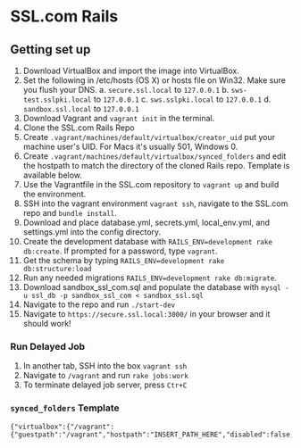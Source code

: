 # SSL.com Rails

## Getting set up

1. Download VirtualBox and import the image into VirtualBox.
2. Set the following in /etc/hosts (OS X) or hosts file on Win32. Make sure you flush your DNS.
  a. `secure.ssl.local` to `127.0.0.1`
  b. `sws-test.sslpki.local` to `127.0.0.1`
  c. `sws.sslpki.local` to `127.0.0.1`
  d. `sandbox.ssl.local` to `127.0.0.1`
3. Download Vagrant and `vagrant init` in the terminal.
4. Clone the SSL.com Rails Repo
5. Create `.vagrant/machines/default/virtualbox/creator_uid` put your machine user's UID. For Macs it's usually 501, Windows 0.
6. Create `.vagrant/machines/default/virtualbox/synced_folders` and edit the hostpath to match the directory of the cloned Rails repo. Template is available below.
7. Use the Vagrantfile in the SSL.com repository to `vagrant up` and build the environment.
8. SSH into the vagrant environment `vagrant ssh`, navigate to the SSL.com repo and `bundle install`.
9. Download and place database.yml, secrets.yml, local_env.yml, and settings.yml into the config directory.
10. Create the development database with `RAILS_ENV=development rake db:create`. If prompted for a password, type `vagrant`.
11. Get the schema by typing `RAILS_ENV=development rake db:structure:load`
12. Run any needed migrations `RAILS_ENV=development rake db:migrate`.
13. Download sandbox_ssl_com.sql and populate the database with `mysql -u ssl_db -p sandbox_ssl_com < sandbox_ssl.sql`
14. Navigate to the repo and run `./start-dev`
15. Navigate to `https://secure.ssl.local:3000/` in your browser and it should work!

### Run Delayed Job

1. In another tab, SSH into the box `vagrant ssh`
2. Navigate to `/vagrant` and run `rake jobs:work`
3. To terminate delayed job server, press `Ctr+C`

### `synced_folders` Template

```
{"virtualbox":{"/vagrant":{"guestpath":"/vagrant","hostpath":"INSERT_PATH_HERE","disabled":false,"__vagrantfile":true}}}
```
